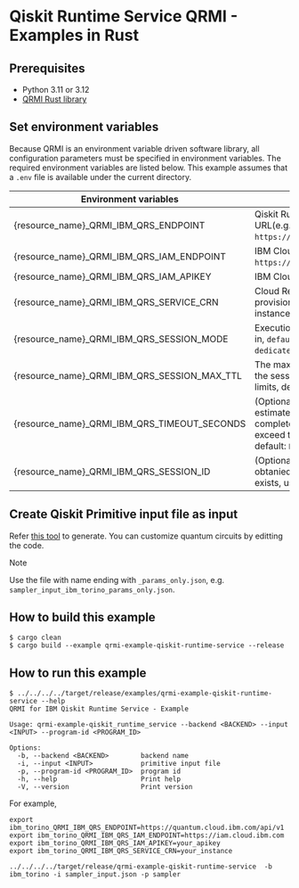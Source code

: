 # Qiskit Runtime Service QRMI - Examples in Rust

## Prerequisites

* Python 3.11 or 3.12
* [QRMI Rust library](../../../../README.md)

## Set environment variables

Because QRMI is an environment variable driven software library, all configuration parameters must be specified in environment variables. The required environment variables are listed below. This example assumes that a `.env` file is available under the current directory.

| Environment variables | Descriptions |
| ---- | ---- |
| {resource_name}_QRMI_IBM_QRS_ENDPOINT | Qiskit Runtime Service endpoint URL(e.g. `https://quantum.cloud.ibm.com/api`) |
| {resource_name}_QRMI_IBM_QRS_IAM_ENDPOINT | IBM Cloud IAM endpoint URL(e.g. `https://iam.cloud.ibm.com`) |
| {resource_name}_QRMI_IBM_QRS_IAM_APIKEY | IBM Cloud IAM API Key |
| {resource_name}_QRMI_IBM_QRS_SERVICE_CRN | Cloud Resource Name(CRN) of the provisioned Qiskit Runtime Service instance, starting with `crn:v1:`. |
| {resource_name}_QRMI_IBM_QRS_SESSION_MODE | Execution mode to run the session in, `default='dedicated'`, `batch` or `dedicated`. |
| {resource_name}_QRMI_IBM_QRS_SESSION_MAX_TTL | The maximum time (in seconds) for the session to run, subject to plan limits, default: `28800`. |
| {resource_name}_QRMI_IBM_QRS_TIMEOUT_SECONDS | (Optional) Cost of the job as the estimated time it should take to complete (in seconds). Should not exceed the cost of the program, default: `None`. |
| {resource_name}_QRMI_IBM_QRS_SESSION_ID | (Optional) Session ID, can be obtanied by acquire function. If exists, used in the target functions. |

## Create Qiskit Primitive input file as input

Refer [this tool](../../../../bin/task_runner/examples/qiskit) to generate. You can customize quantum circuits by editting the code.

> [!NOTE]
> Use the file with name ending with `_params_only.json`, e.g. `sampler_input_ibm_torino_params_only.json`.

## How to build this example

```shell-session
$ cargo clean
$ cargo build --example qrmi-example-qiskit-runtime-service --release
```

## How to run this example
```shell-session
$ ../../../../target/release/examples/qrmi-example-qiskit-runtime-service --help
QRMI for IBM Qiskit Runtime Service - Example

Usage: qrmi-example-qiskit_runtime_service --backend <BACKEND> --input <INPUT> --program-id <PROGRAM_ID>

Options:
  -b, --backend <BACKEND>        backend name
  -i, --input <INPUT>            primitive input file
  -p, --program-id <PROGRAM_ID>  program id
  -h, --help                     Print help
  -V, --version                  Print version
```
For example,
```shell-session
export ibm_torino_QRMI_IBM_QRS_ENDPOINT=https://quantum.cloud.ibm.com/api/v1
export ibm_torino_QRMI_IBM_QRS_IAM_ENDPOINT=https://iam.cloud.ibm.com
export ibm_torino_QRMI_IBM_QRS_IAM_APIKEY=your_apikey
export ibm_torino_QRMI_IBM_QRS_SERVICE_CRN=your_instance

../../../../target/release/qrmi-example-qiskit-runtime-service  -b ibm_torino -i sampler_input.json -p sampler
```
